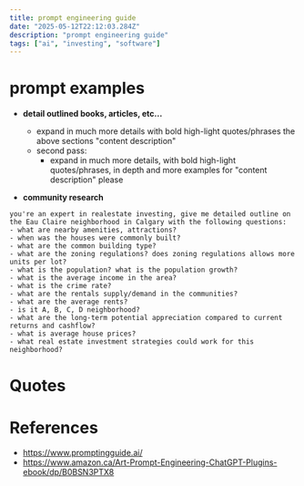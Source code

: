 ```yaml
---
title: prompt engineering guide
date: "2025-05-12T22:12:03.284Z"
description: "prompt engineering guide"
tags: ["ai", "investing", "software"]
---
```


# prompt examples

- **detail outlined books, articles, etc...**
  - expand in much more details with bold high-light quotes/phrases the above sections "content description"
  - second pass:
    - expand in much more details, with bold high-light quotes/phrases, in depth and more examples for "content description" please


- **community research**

```
you're an expert in realestate investing, give me detailed outline on the Eau Claire neighborhood in Calgary with the following questions:
- what are nearby amenities, attractions?
- when was the houses were commonly built?
- what are the common building type?
- what are the zoning regulations? does zoning regulations allows more units per lot?
- what is the population? what is the population growth?
- what is the average income in the area?
- what is the crime rate?
- what are the rentals supply/demand in the communities?
- what are the average rents?
- is it A, B, C, D neighborhood?
- what are the long-term potential appreciation compared to current returns and cashflow?
- what is average house prices?
- what real estate investment strategies could work for this neighborhood?
```


# Quotes


# References
- https://www.promptingguide.ai/
- https://www.amazon.ca/Art-Prompt-Engineering-ChatGPT-Plugins-ebook/dp/B0BSN3PTX8

